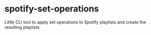 # spotify-set-operations

Little CLI tool to apply set operations to Spotify playlists and create the resulting playlists
